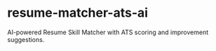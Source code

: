 # resume-matcher-ats-ai
AI-powered Resume Skill Matcher with ATS scoring and improvement suggestions.
